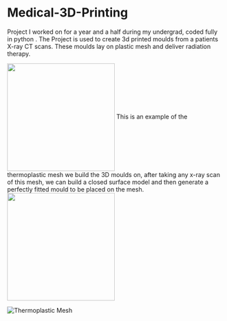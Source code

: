 # Medical-3D-Printing
Project I worked on for a year and a half during my undergrad, coded fully in python . The Project is used to create 3d printed moulds from a patients X-ray CT scans. These moulds lay on plastic mesh and deliver radiation therapy.

<img src="https://raw.githubusercontent.com/Mark-William-Schumacher/Medical-3D-Printing/master/HDRMask/Pictures/3DModel.jpg" height=250px align="center">
This is an example of the thermoplastic mesh we build the 3D moulds on, after taking any x-ray scan of this mesh, we can build a closed surface model and then generate a perfectly fitted mould to be placed on the mesh.

<img src="https://raw.githubusercontent.com/Mark-William-Schumacher/Medical-3D-Printing/master/HDRMask/Pictures/IMG_20150215_171708.jpg" height=250px align="center">


![Thermoplastic Mesh](https://github.com/Mark-William-Schumacher/Medical-3D-Printing/blob/master/HDRMask/Pictures/Inputs2.gif)
